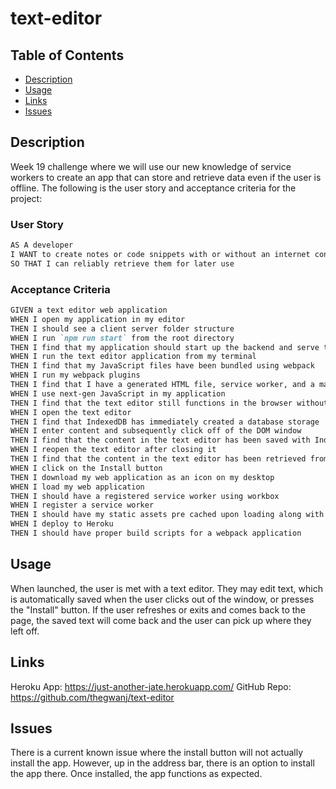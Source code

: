 # text-editor

## Table of Contents
- [Description](#description)
- [Usage](#usage)
- [Links](#links)
- [Issues](#issues)

## Description 
Week 19 challenge where we will use our new knowledge of service workers to create an app that can store and retrieve data even if the user is offline. The following is the user story and acceptance criteria for the project:

### User Story

```md
AS A developer
I WANT to create notes or code snippets with or without an internet connection
SO THAT I can reliably retrieve them for later use
```

### Acceptance Criteria

```md
GIVEN a text editor web application
WHEN I open my application in my editor
THEN I should see a client server folder structure
WHEN I run `npm run start` from the root directory
THEN I find that my application should start up the backend and serve the client
WHEN I run the text editor application from my terminal
THEN I find that my JavaScript files have been bundled using webpack
WHEN I run my webpack plugins
THEN I find that I have a generated HTML file, service worker, and a manifest file
WHEN I use next-gen JavaScript in my application
THEN I find that the text editor still functions in the browser without errors
WHEN I open the text editor
THEN I find that IndexedDB has immediately created a database storage
WHEN I enter content and subsequently click off of the DOM window
THEN I find that the content in the text editor has been saved with IndexedDB
WHEN I reopen the text editor after closing it
THEN I find that the content in the text editor has been retrieved from our IndexedDB
WHEN I click on the Install button
THEN I download my web application as an icon on my desktop
WHEN I load my web application
THEN I should have a registered service worker using workbox
WHEN I register a service worker
THEN I should have my static assets pre cached upon loading along with subsequent pages and static assets
WHEN I deploy to Heroku
THEN I should have proper build scripts for a webpack application
```

## Usage
When launched, the user is met with a text editor. They may edit text, which is automatically saved when the user clicks out of the window, or presses the "Install" button. If the user refreshes or exits and comes back to the page, the saved text will come back and the user can pick up where they left off.

## Links
Heroku App: https://just-another-jate.herokuapp.com/
GitHub Repo: https://github.com/thegwanj/text-editor

## Issues
There is a current known issue where the install button will not actually install the app. However, up in the address bar, there is an option to install the app there. Once installed, the app functions as expected.